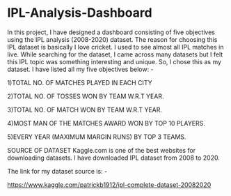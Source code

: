 # IPL-Analysis-Dashboard
In this project, I have designed a dashboard consisting of five objectives using the IPL analysis (2008-2020) dataset. 
The reason for choosing this IPL dataset is basically I love cricket. I used to see almost all IPL matches in live. While searching for the dataset, I came across many datasets but I felt this IPL topic was something interesting and unique. So, I chose this as my dataset.
I have listed all my five objectives below: - 

1)TOTAL NO. OF MATCHES PLAYED IN EACH CITY 

2)TOTAL NO. OF TOSSES WON BY TEAM W.R.T YEAR.

3)TOTAL NO. OF MATCH WON BY TEAM W.R.T YEAR.

4)MOST MAN OF THE MATCHES AWARD WON BY TOP 10 PLAYERS.

5)EVERY YEAR (MAXIMUM MARGIN RUNS) BY TOP 3 TEAMS.



SOURCE OF DATASET
Kaggle.com is one of the best websites for downloading datasets. I have downloaded IPL dataset from 2008 to 2020.

The link for my dataset source is: - 

https://www.kaggle.com/patrickb1912/ipl-complete-dataset-20082020
